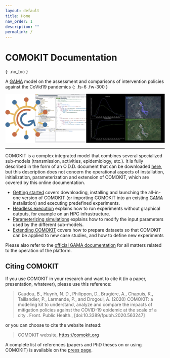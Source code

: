 ```yaml
---
layout: default
title: Home
nav_order: 1
description: ""
permalink: /
---
```


# COMOKIT Documentation
{: .no_toc }

A [GAMA](http://gama-platform.org) model on the assessment and comparisons of intervention policies against the CoVid19 pandemics 
{: .fs-6 .fw-300 }

<p align="center">
  <img  src="https://github.com/COMOKIT/COMOKIT-Website/blob/master/docs/assets/images/como.jpg?raw=true">
</p>

---

COMOKIT is a complex integrated model that combines several specialized sub-models (transmission, activities, epidemiology, etc.). It is fully described in the form of an O.D.D. document that can be downloaded [here](https://comokit.org/ressources/ODD-COMOKIT_v1.pdf), but this description does not concern the operational aspects of installation, initialization, parameterization and extension of COMOKIT, which are covered by this online documentation. 

- [Getting started](gettingStarted) covers downloading, installing and launching the all-in-one version of COMOKIT (or importing COMOKIT into an existing [GAMA](http://gama-platform.org) installation) and executing predefined experiments. 
- [Headless execution](headless) explains how to run experiments without graphical outputs, for example on an HPC infrastructure. 
- [Parameterizing simulations](parameterize) explains how to modify the input parameters used by the different sub-models. 
- [Extending COMOKIT](setupYourOwn) covers how to prepare datasets so that COMOKIT can be applied to new case studies, and how to define new experiments 

Please also refer to the [official GAMA documentation](https://gama-platform.github.io/wiki/PlatformDocumentation) for all matters related to the operation of the platform. 

## Citing COMOKIT

If you use COMOKIT in your research and want to cite it (in a paper, presentation, whatever), please use this reference:

> Gaudou, B., Huynh, N. D., Philippon, D., Brugière, A., Chapuis, K., Taillandier, P., Larmande, P., and Drogoul, A. (2020) COMOKIT: a modeling kit to understand, analyze and compare the impacts of mitigation policies against the COVID-19 epidemic at the scale of a city . Front. Public Health., [doi:10.3389/fpubh.2020.563247]

or you can choose to cite the website instead:

> COMOKIT website, https://comokit.org

A complete list of references (papers and PhD theses on or using COMOKIT) is available on the [press page](press).
